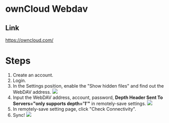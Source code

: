 # ownCloud Webdav

## Link

<https://owncloud.com/>

# Steps

1. Create an account.
2. Login.
3. In the Settings position, enable the "Show hidden files" and find out the WebDAV address.
   ![](./owncloud_address.png)
4. Input the WebDAV address, account, password, **Depth Header Sent To Servers="only supports depth='1'"** in remotely-save settings.
   ![](./owncloud_rs_settings.png)
5. In remotely-save setting page, click "Check Connectivity".
6. Sync!
   ![](./owncloud_files.png)

